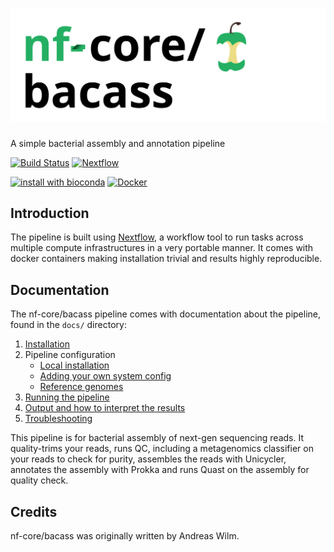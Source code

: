 # ![nf-core/bacass](docs/images/bacass_logo.svg)

A simple bacterial assembly and annotation pipeline

[![Build Status](https://travis-ci.com/nf-core/bacass.svg?branch=master)](https://travis-ci.com/nf-core/bacass)
[![Nextflow](https://img.shields.io/badge/nextflow-%E2%89%A518.10.1-brightgreen.svg)](https://www.nextflow.io/)

[![install with bioconda](https://img.shields.io/badge/install%20with-bioconda-brightgreen.svg)](http://bioconda.github.io/)
[![Docker](https://img.shields.io/docker/automated/nfcore/bacass.svg)](https://hub.docker.com/r/nfcore/bacass)

## Introduction

The pipeline is built using [Nextflow](https://www.nextflow.io), a workflow tool to run tasks across multiple compute infrastructures in a very portable manner. It comes with docker containers making installation trivial and results highly reproducible.

## Documentation

The nf-core/bacass pipeline comes with documentation about the pipeline, found in the `docs/` directory:

1. [Installation](https://nf-co.re/usage/installation)
2. Pipeline configuration
    * [Local installation](https://nf-co.re/usage/local_installation)
    * [Adding your own system config](https://nf-co.re/usage/adding_own_config)
    * [Reference genomes](https://nf-co.re/usage/reference_genomes)
3. [Running the pipeline](docs/usage.md)
4. [Output and how to interpret the results](docs/output.md)
5. [Troubleshooting](https://nf-co.re/usage/troubleshooting)

This pipeline is for bacterial assembly of next-gen sequencing reads. It quality-trims your reads, runs QC, including a
metagenomics classifier on your reads to check for purity, assembles the reads with
Unicycler, annotates the assembly with Prokka and runs Quast on the assembly for quality check.

## Credits

nf-core/bacass was originally written by Andreas Wilm.
